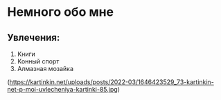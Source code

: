 # Немного обо мне

## Увлечения:
1. Книги
2. Конный спорт 
3. Алмазная мозайка

(https://kartinkin.net/uploads/posts/2022-03/1646423529_73-kartinkin-net-p-moi-uvlecheniya-kartinki-85.jpg)


